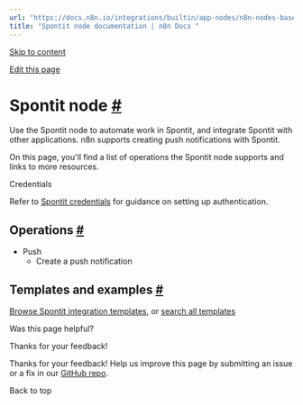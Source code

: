 ```yaml
---
url: "https://docs.n8n.io/integrations/builtin/app-nodes/n8n-nodes-base.spontit/"
title: "Spontit node documentation | n8n Docs "
---
```


[Skip to content](https://docs.n8n.io/integrations/builtin/app-nodes/n8n-nodes-base.spontit/#spontit-node)

[Edit this page](https://github.com/n8n-io/n8n-docs/edit/main/docs/integrations/builtin/app-nodes/n8n-nodes-base.spontit.md "Edit this page")

# Spontit node [\#](https://docs.n8n.io/integrations/builtin/app-nodes/n8n-nodes-base.spontit/\#spontit-node "Permanent link")

Use the Spontit node to automate work in Spontit, and integrate Spontit with other applications. n8n supports creating push notifications with Spontit.

On this page, you'll find a list of operations the Spontit node supports and links to more resources.

Credentials

Refer to [Spontit credentials](https://docs.n8n.io/integrations/builtin/credentials/spontit/) for guidance on setting up authentication.

## Operations [\#](https://docs.n8n.io/integrations/builtin/app-nodes/n8n-nodes-base.spontit/\#operations "Permanent link")

- Push
  - Create a push notification

## Templates and examples [\#](https://docs.n8n.io/integrations/builtin/app-nodes/n8n-nodes-base.spontit/\#templates-and-examples "Permanent link")

[Browse Spontit integration templates](https://n8n.io/integrations/spontit/), or [search all templates](https://n8n.io/workflows/)

Was this page helpful?






Thanks for your feedback!






Thanks for your feedback! Help us improve this page by submitting an issue or a fix in our [GitHub repo](https://github.com/n8n-io/n8n-docs).


Back to top